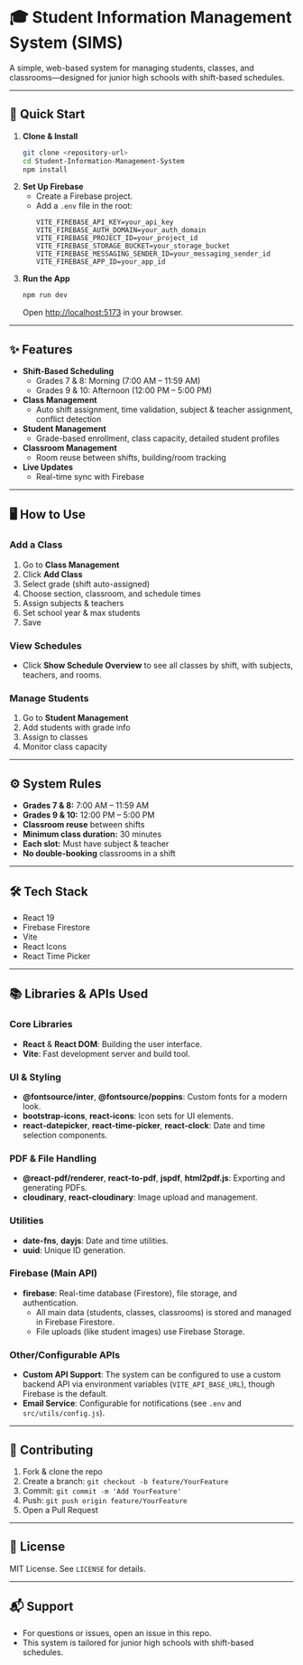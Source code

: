 # 🎓 Student Information Management System (SIMS)

A simple, web-based system for managing students, classes, and classrooms—designed for junior high schools with shift-based schedules.

---

## 🚀 Quick Start

1. **Clone & Install**
   ```bash
   git clone <repository-url>
   cd Student-Information-Management-System
   npm install
   ```
2. **Set Up Firebase**
   - Create a Firebase project.
   - Add a `.env` file in the root:
     ```env
     VITE_FIREBASE_API_KEY=your_api_key
     VITE_FIREBASE_AUTH_DOMAIN=your_auth_domain
     VITE_FIREBASE_PROJECT_ID=your_project_id
     VITE_FIREBASE_STORAGE_BUCKET=your_storage_bucket
     VITE_FIREBASE_MESSAGING_SENDER_ID=your_messaging_sender_id
     VITE_FIREBASE_APP_ID=your_app_id
     ```
3. **Run the App**
   ```bash
   npm run dev
   ```
   Open [http://localhost:5173](http://localhost:5173) in your browser.

---

## ✨ Features

- **Shift-Based Scheduling**
  - Grades 7 & 8: Morning (7:00 AM – 11:59 AM)
  - Grades 9 & 10: Afternoon (12:00 PM – 5:00 PM)
- **Class Management**
  - Auto shift assignment, time validation, subject & teacher assignment, conflict detection
- **Student Management**
  - Grade-based enrollment, class capacity, detailed student profiles
- **Classroom Management**
  - Room reuse between shifts, building/room tracking
- **Live Updates**
  - Real-time sync with Firebase

---

## 🖥️ How to Use

### Add a Class
1. Go to **Class Management**
2. Click **Add Class**
3. Select grade (shift auto-assigned)
4. Choose section, classroom, and schedule times
5. Assign subjects & teachers
6. Set school year & max students
7. Save

### View Schedules
- Click **Show Schedule Overview** to see all classes by shift, with subjects, teachers, and rooms.

### Manage Students
1. Go to **Student Management**
2. Add students with grade info
3. Assign to classes
4. Monitor class capacity

---

## ⚙️ System Rules

- **Grades 7 & 8:** 7:00 AM – 11:59 AM
- **Grades 9 & 10:** 12:00 PM – 5:00 PM
- **Classroom reuse** between shifts
- **Minimum class duration:** 30 minutes
- **Each slot:** Must have subject & teacher
- **No double-booking** classrooms in a shift

---

## 🛠️ Tech Stack

- React 19
- Firebase Firestore
- Vite
- React Icons
- React Time Picker

---

## 📚 Libraries & APIs Used

### Core Libraries
- **React** & **React DOM**: Building the user interface.
- **Vite**: Fast development server and build tool.

### UI & Styling
- **@fontsource/inter**, **@fontsource/poppins**: Custom fonts for a modern look.
- **bootstrap-icons**, **react-icons**: Icon sets for UI elements.
- **react-datepicker**, **react-time-picker**, **react-clock**: Date and time selection components.

### PDF & File Handling
- **@react-pdf/renderer**, **react-to-pdf**, **jspdf**, **html2pdf.js**: Exporting and generating PDFs.
- **cloudinary**, **react-cloudinary**: Image upload and management.

### Utilities
- **date-fns**, **dayjs**: Date and time utilities.
- **uuid**: Unique ID generation.

### Firebase (Main API)
- **firebase**: Real-time database (Firestore), file storage, and authentication.
  - All main data (students, classes, classrooms) is stored and managed in Firebase Firestore.
  - File uploads (like student images) use Firebase Storage.

### Other/Configurable APIs
- **Custom API Support**: The system can be configured to use a custom backend API via environment variables (`VITE_API_BASE_URL`), though Firebase is the default.
- **Email Service**: Configurable for notifications (see `.env` and `src/utils/config.js`).

---

## 🤝 Contributing

1. Fork & clone the repo
2. Create a branch: `git checkout -b feature/YourFeature`
3. Commit: `git commit -m 'Add YourFeature'`
4. Push: `git push origin feature/YourFeature`
5. Open a Pull Request

---

## 📄 License

MIT License. See `LICENSE` for details.

---

## 📬 Support

- For questions or issues, open an issue in this repo.
- This system is tailored for junior high schools with shift-based schedules.
